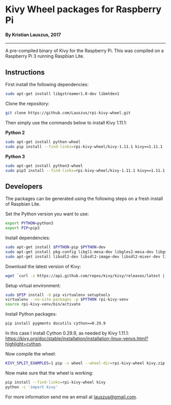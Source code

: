 # Kivy Wheel packages for Raspberry Pi

#### By Kristian Lauszus, 2017
_________

A pre-compiled binary of Kivy for the Raspberry Pi. This was compiled on a Raspberry Pi 3 running Raspbian Lite.

## Instructions

First install the following dependencies:

```bash
sudo apt-get install libgstreamer1.0-dev libmtdev1
```

Clone the repository:

```bash
git clone https://github.com/Lauszus/rpi-kivy-wheel.git
```

Then simply use the commands below to install Kivy 1.11.1:

__Python 2__

```bash
sudo apt-get install python-wheel
sudo pip install --find-links=rpi-kivy-wheel/kivy-1.11.1 kivy==1.11.1
```

__Python 3__

```bash
sudo apt-get install python3-wheel
sudo pip3 install --find-links=rpi-kivy-wheel/kivy-1.11.1 kivy==1.11.1
```

## Developers

The packages can be generated using the following steps on a fresh install of Raspbian Lite.

Set the Python version you want to use:

```bash
export PYTHON=python3
export PIP=pip3
```

Install dependencies:

```bash
sudo apt-get install $PYTHON-pip $PYTHON-dev
sudo apt-get install pkg-config libgl1-mesa-dev libgles2-mesa-dev libgstreamer1.0-dev gstreamer1.0-plugins-{bad,base,good,ugly} gstreamer1.0-{omx,alsa}
sudo apt-get install libsdl2-dev libsdl2-image-dev libsdl2-mixer-dev libsdl2-ttf-dev
```

Download the latest version of Kivy:

```bash
wget `curl -s https://api.github.com/repos/kivy/kivy/releases/latest | python -mjson.tool | grep 'zipball_url' | cut -d'"' -f4` -O kivy.zip
```

Setup virtual environment:

```bash
sudo $PIP install -U pip virtualenv setuptools
virtualenv --no-site-packages -p $PYTHON rpi-kivy-venv
source rpi-kivy-venv/bin/activate
```

Install Python packages:

```bash
pip install pygments docutils cython==0.29.9
```

In this case I install Cython 0.29.9, as needed by Kivy 1.11.1: <https://kivy.org/doc/stable/installation/installation-linux-venvs.html?highlight=cython>.

Now compile the wheel:

```bash
KIVY_SPLIT_EXAMPLES=1 pip -v wheel --wheel-dir=rpi-kivy-wheel kivy.zip
```

Now make sure that the wheel is working:

```bash
pip install --find-links=rpi-kivy-wheel kivy
python -c 'import kivy'
```

For more information send me an email at <lauszus@gmail.com>.

